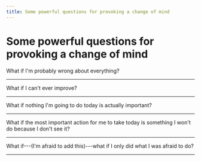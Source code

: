 ```yaml
---
title: Some powerful questions for provoking a change of mind
---
```


# Some powerful questions for provoking a change of mind

What if I'm probably wrong about everything?

* * *

What if I can't ever improve?

* * *

What if nothing I'm going to do today is actually important?

* * *

What if the most important action for me to take today is something I won't do because I don't see it?

* * *

What if---(I'm afraid to add this)---what if I only did what I was afraid to do?

<hr asterism>